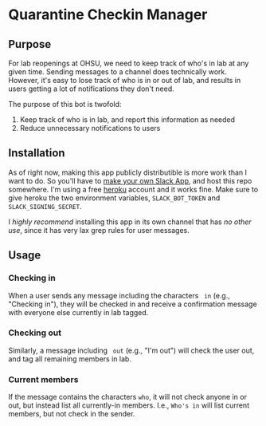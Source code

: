 # Quarantine Checkin Manager
## Purpose
For lab reopenings at OHSU, we need to keep track of who's in lab at any given time.
Sending messages to a channel does technically work. However, it's easy to
lose track of who is in or out of lab, and results in users getting a lot of
notifications they don't need.

The purpose of this bot is twofold:
 1. Keep track of who is in lab, and report this information as needed
 2. Reduce unnecessary notifications to users

## Installation
As of right now, making this app publicly distributible is more work than I want
to do. So you'll have to [make your own Slack App](https://api.slack.com), and host this repo
somewhere. I'm using a free [heroku](https://www.heroku.com) account and it works fine. Make
sure to give heroku the two environment variables, `SLACK_BOT_TOKEN` and
`SLACK_SIGNING_SECRET`.

I *highly recommend* installing this app in its own channel
that has *no other use*, since it has very lax grep rules for user messages.

## Usage
### Checking in
When a user sends any message including the characters ` in` (e.g., "Checking in"),
they will be checked in and receive a confirmation message with everyone else
currently in lab tagged.
### Checking out
Similarly, a message including ` out` (e.g., "I'm out") will check the user out,
and tag all remaining members in lab.
### Current members
If the message contains the characters `who`, it will not check anyone in or out,
but instead list all currently-in members. I.e., `Who's in` will list current members,
but not check in the sender.
